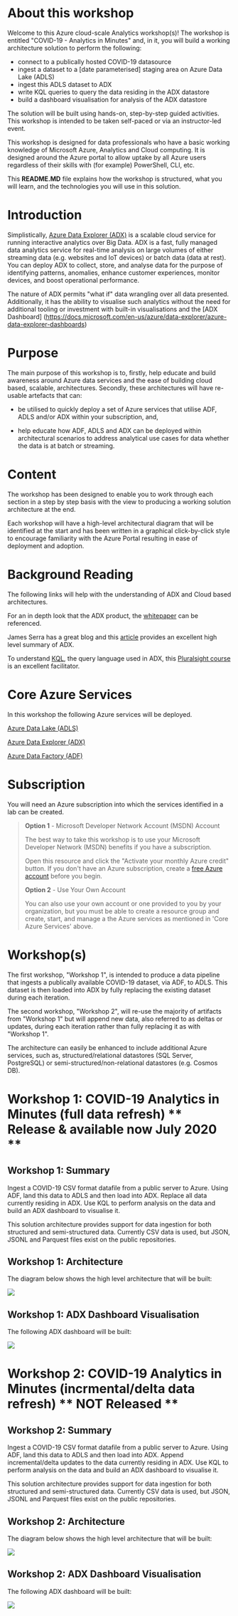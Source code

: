 About this workshop 
====================
Welcome to this Azure cloud-scale Analytics workshop(s)! The workshop is entitled "COVID-19 - Analytics in Minutes" and, in it, you will build a working architecture solution to perform the following:

  - connect to a publically hosted COVID-19 datasource
  - ingest a dataset to a [date parameterised] staging area on Azure Data Lake (ADLS)
  - ingest this ADLS dataset to ADX
  - write KQL queries to query the data residing in the ADX datastore
  - build a dashboard visualisation for analysis of the ADX datastore
  
The solution will be built using hands-on, step-by-step guided activities. This workshop is intended to be taken self-paced or via an
instructor-led event.

This workshop is designed for data professionals who have a basic
working knowledge of Microsoft Azure, Analytics and Cloud computing. It
is designed around the Azure portal to allow uptake by all Azure users
regardless of their skills with (for example)  PowerShell, CLI, etc.

This **README.MD** file explains how the workshop is structured, what
you will learn, and the technologies you will use in this solution.


Introduction
============
Simplistically, [Azure Data Explorer
(ADX)](https://azure.microsoft.com/en-us/services/data-explorer/) is a 
scalable cloud service for running interactive analytics over
Big Data. ADX is a fast, fully managed data analytics service for real-time
analysis on large volumes of either streaming data (e.g. websites and IoT
devices) or batch data (data at rest). You can deploy ADX to collect,
store, and analyse data for the purpose of identifying patterns,
anomalies, enhance customer experiences, monitor devices, and boost
operational performance.

The nature of ADX permits "what if" data wrangling over all data presented. 
Additionally, it has the ability to visualise such analytics without the need for additional tooling or investment with built-in visualisations and the [ADX Dashboard] (https://docs.microsoft.com/en-us/azure/data-explorer/azure-data-explorer-dashboards)


Purpose
=======
The main purpose of this workshop is to, firstly, help educate and build awareness
around Azure data services and the ease of building cloud based, scalable, architectures. Secondly, these architectures will have re-usable artefacts that can:

-   be utilised to quickly deploy a set of Azure services that utilise
    ADF, ADLS and/or ADX within your subscription, and,

-   help educate how ADF, ADLS and ADX can be deployed within architectural scenarios
    to address analytical use cases for data whether the data is at
    batch or streaming.


Content
=======
The workshop has been designed to enable you to work through each section
in a step by step basis with the view to producing a working solution
architecture at the end.

Each workshop will have a high-level architectural diagram that will be
identified at the start and has been written in a graphical click-by-click style to encourage familiarity
with the Azure Portal resulting in ease of deployment and adoption.  


Background Reading
==================
The following links will help with the understanding of ADX and Cloud
based architectures.

For an in depth look that the ADX product, the
[whitepaper](https://azure.microsoft.com/en-us/resources/azure-data-explorer/)
can be referenced.

James Serra has a great blog and this
[article](https://www.jamesserra.com/archive/2019/03/azure-data-explorer/)
provides an excellent high level summary of ADX.

To understand
[KQL](https://docs.microsoft.com/en-us/sharepoint/dev/general-development/keyword-query-language-kql-syntax-reference),
the query language used in ADX, this [Pluralsight
course](https://www.pluralsight.com/courses/kusto-query-language-kql-from-scratch)
is an excellent facilitator.


Core Azure Services
===================
In this workshop the following Azure services will be deployed. 

[Azure Data Lake (ADLS)](https://docs.microsoft.com/en-us/azure/storage/blobs/data-lake-storage-introduction)

[Azure Data Explorer (ADX)](https://azure.microsoft.com/en-gb/services/data-explorer/)

[Azure Data Factory (ADF)](https://azure.microsoft.com/en-us/services/data-factory/)


Subscription
============
You will need an Azure subscription into which the services identified
in a lab can be created.

> **Option 1** - Microsoft Developer Network Account (MSDN) Account
>
> The best way to take this workshop is to use your Microsoft Developer
> Network (MSDN) benefits if you have a subscription.
>
> Open this resource and click the \"Activate your monthly Azure
> credit\" button. If you don\'t have an Azure subscription, create a
> [free Azure account](https://azure.microsoft.com/free/) before you
> begin.
>
> **Option 2** - Use Your Own Account
>
> You can also use your own account or one provided to you by your
> organization, but you must be able to create a resource group and
> create, start, and manage a the Azure services as mentioned in 'Core
> Azure Services' above.


Workshop(s)
===========
The first workshop, "Workshop 1", is intended to produce a data pipeline that ingests a publically available COVID-19 dataset, via ADF, to ADLS. 
This dataset is then loaded into ADX by fully replacing the existing
dataset during each iteration.

The second workshop, "Workshop 2", will re-use the majority of artifacts from "Workshop 1" but will append new data, also referred to as deltas or updates, 
during each iteration rather than fully replacing it as with "Workshop 1".

The architecture can easily be enhanced to include additional Azure
services, such as, structured/relational datastores (SQL Server,
PostgreSQL) or semi-structured/non-relational datastores (e.g. Cosmos
DB).


Workshop 1: COVID-19 Analytics in Minutes (full data refresh) ** Release & available now July 2020 **
=============================================================

Workshop 1: Summary
-------------------
Ingest a COVID-19 CSV format datafile from a public server to Azure. Using ADF, land this data to ADLS and then load into ADX. Replace all data currently residing in ADX. Use KQL to perform analysis on the data and build an ADX dashboard to visualise it.

This solution architecture provides support for data ingestion for both
structured and semi-structured data. Currently CSV data is used, but JSON, JSONL and Parquest files exist on the public repositories.  


Workshop 1: Architecture
------------------------
The diagram below shows the high level architecture that will be built:

![](media/image1.png)


Workshop 1: ADX Dashboard Visualisation
---------------------------------------
The following ADX dashboard will be built:

![](media/image2.png)


Workshop 2: COVID-19 Analytics in Minutes (incrmental/delta data refresh) ** NOT Released **
=========================================================================

Workshop 2: Summary
-------------------
Ingest a COVID-19 CSV format datafile from a public server to Azure. Using ADF, land this data to ADLS and then load into ADX. Append incremental/delta updates to the data currently residing in ADX. Use KQL to perform analysis on the data and build an ADX dashboard to visualise it.

This solution architecture provides support for data ingestion for both
structured and semi-structured data. Currently CSV data is used, but JSON, JSONL and Parquest files exist on the public repositories.  


Workshop 2: Architecture
------------------------
The diagram below shows the high level architecture that will be built:

![](media/image1.png)


Workshop 2: ADX Dashboard Visualisation
---------------------------------------
The following ADX dashboard will be built:

![](media/image2.png)